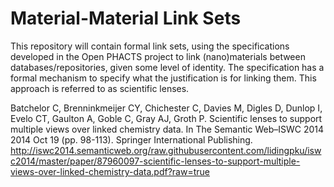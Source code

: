 # Material-Material Link Sets

This repository will contain formal link sets, using the specifications developed in the Open PHACTS project
to link (nano)materials between databases/repositories, given some level of identity. The specification
has a formal mechanism to specify what the justification is for linking them. This approach is referred to
as scientific lenses.

Batchelor C, Brenninkmeijer CY, Chichester C, Davies M, Digles D, Dunlop I, Evelo CT, Gaulton A, Goble C, Gray AJ, Groth P. Scientific lenses to support multiple views over linked chemistry data. In The Semantic Web–ISWC 2014 2014 Oct 19 (pp. 98-113). Springer International Publishing. http://iswc2014.semanticweb.org/raw.githubusercontent.com/lidingpku/iswc2014/master/paper/87960097-scientific-lenses-to-support-multiple-views-over-linked-chemistry-data.pdf?raw=true
